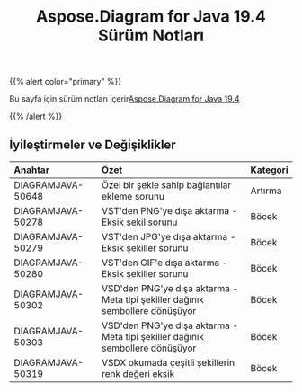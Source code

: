 ﻿---
title: Aspose.Diagram for Java 19.4 Sürüm Notları
type: docs
weight: 90
url: /tr/java/aspose-diagram-for-java-19-4-release-notes/
---
{{% alert color="primary" %}} 

Bu sayfa için sürüm notları içerir[Aspose.Diagram for Java 19.4](https://docs.aspose.com/diagram/java/aspose-diagram-for-java-19-4-release-notes/)

{{% /alert %}} 
## **İyileştirmeler ve Değişiklikler**

|**Anahtar**|**Özet**|**Kategori**|
|:- |:- |:- |
|DIAGRAMJAVA-50648|Özel bir şekle sahip bağlantılar ekleme sorunu|Artırma|
|DIAGRAMJAVA-50278|VST'den PNG'ye dışa aktarma - Eksik şekil sorunu|Böcek|
|DIAGRAMJAVA-50279|VST'den JPG'ye dışa aktarma - Eksik şekiller sorunu|Böcek|
|DIAGRAMJAVA-50280|VST'den GIF'e dışa aktarma - Eksik şekiller sorunu|Böcek|
|DIAGRAMJAVA-50302|VSD'den PNG'ye dışa aktarma - Meta tipi şekiller dağınık sembollere dönüşüyor|Böcek|
|DIAGRAMJAVA-50303|VSD'den PNG'ye dışa aktarma - Meta tipi şekiller dağınık sembollere dönüşüyor|Böcek|
|DIAGRAMJAVA-50319|VSDX okumada çeşitli şekillerin renk değeri eksik|Böcek|

